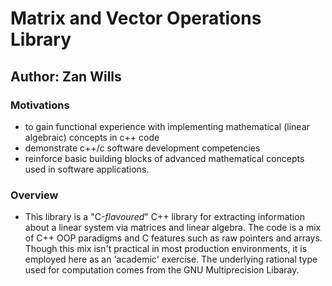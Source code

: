 # Matrix and Vector Operations  Library
## Author: Zan Wills

### Motivations

- to gain functional experience with implementing mathematical (linear algebraic) concepts in c++ code 
- demonstrate c++/c software development competencies
- reinforce basic building blocks of advanced mathematical concepts used in software applications.

### Overview

- This library is a "C-*flavoured*" C++ library for extracting information about a linear system via matrices and linear
algebra. The code is a mix of C++ OOP paradigms and C features such as raw pointers and arrays. Though this mix isn't 
practical in most production environments, it is employed here as an 'academic' exercise. The underlying rational type
used for computation comes from the GNU Multiprecision Libaray.

